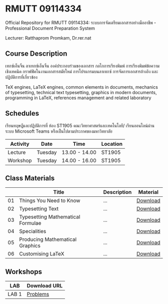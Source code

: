 # RMUTT 09114334
Official Repository for RMUTT 09114334: ระบบการจัดเตรียมเอกสารอย่างมืออาชีพ -  Professional Document Preparation System

Lecturer: Ratthaprom Promkam, Dr.rer.nat


## Course Description

เทกซ์เอ็นจิ้น ลาเทกซ์เอ็นจิ้น องค์ประกอบร่วมของเอกสาร กลไกการเรียงพิมพ์ การเรียงพิมพ์ข้อความเชิงเทคนิค กราฟฟิคในงานเอกสารสมัยใหม่ การโปรแกรมบนลาเทกซ์ การจัดการเอกสารอ้างอิง และปฏิบัติการที่เกี่ยวข้อง

TeX engines, LaTeX engines, common elements in documents, mechanics of typesetting, technical text typesetting, graphics in modern documents, programming in LaTeX, references management and related laboratory

## Schedules

เรียนทฤษฎีและปฏิบัติการที่ ห้อง ST1905 คณะวิทยาศาสตร์และเทคโนโลยี/ เรียนออนไลน์ผ่านระบบ Microsoft Teams หรือเป็นไปตามประกาศของมหาวิทยาลัย

|Activity|  Date | Time | Location |
|--------|-------|------|----------|
|Lecture| Tuesday | 13.00 - 14.00 | ST1905 |
|Workshop| Tuesday | 14.00 - 16.00 | ST1905 |

## Class Materials

|   | Title    |   Description | Material |
|---|----------|---------------|----------|
|01 | Things You Need to Know | ... | [Download](/materials/ch_01.pdf) |
|02 | Typesetting Text | ... | [Download](/materials/ch_02.pdf) |
|03 | Typesetting Mathematical Formulae | ... | [Download](/materials/ch_03.pdf) |
|04 | Specialities | ... | [Download](/materials/ch_04.pdf) |
|05 | Producing Mathematical Graphics | ... | [Download](/materials/ch_05.pdf) |
|06 | Customising LaTeX | ... | [Download](/materials/ch_06.pdf) |



## Workshops

| LAB | Download URL |
|-----|--------------|
| LAB 1 | [Problems](/materials/lab_01.pdf) |